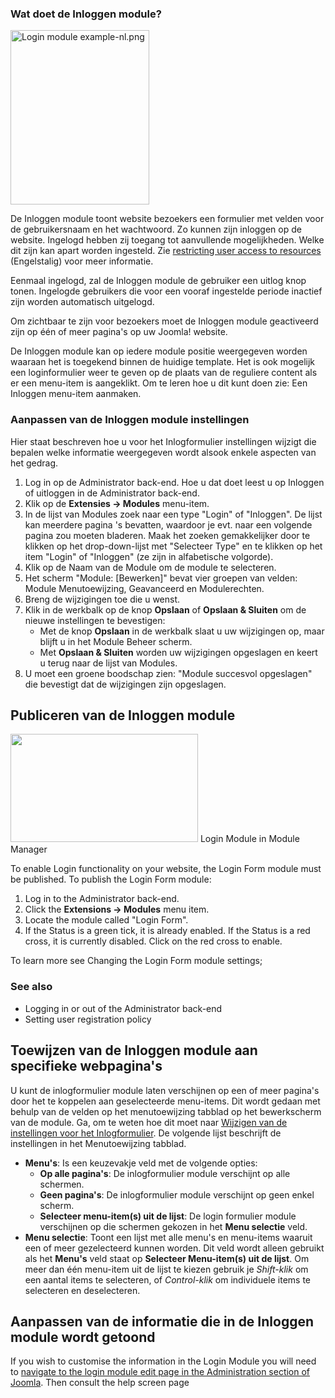 <!-- Filename: Customising_the_Login_Form_module / Display title: Aanpassen van de Inloggen module -->

### Wat doet de Inloggen module?

<img
src="https://docs.joomla.org/images/1/1d/Login_module_example-nl.png"
class="thumbimage" decoding="async" data-file-width="222"
data-file-height="279" width="222" height="279"
alt="Login module example-nl.png" />

De Inloggen module toont website bezoekers een formulier met velden voor
de gebruikersnaam en het wachtwoord. Zo kunnen zijn inloggen op de
website. Ingelogd hebben zij toegang tot aanvullende mogelijkheden.
Welke dit zijn kan apart worden ingesteld. Zie
<a href="https://forum.joomla.org/viewtopic.php?t=376371"
class="external text" target="_blank"
rel="noreferrer noopener">restricting user access to resources</a>
(Engelstalig) voor meer informatie.

Eenmaal ingelogd, zal de Inloggen module de gebruiker een uitlog knop
tonen. Ingelogde gebruikers die voor een vooraf ingestelde periode
inactief zijn worden automatisch uitgelogd.

Om zichtbaar te zijn voor bezoekers moet de Inloggen module geactiveerd
zijn op één of meer pagina's op uw Joomla! website.

De Inloggen module kan op iedere module positie weergegeven worden
waaraan het is toegekend binnen de huidige template. Het is ook mogelijk
een loginformulier weer te geven op de plaats van de reguliere content
als er een menu-item is aangeklikt. Om te leren hoe u dit kunt doen zie: Een Inloggen menu-item
aanmaken.

### Aanpassen van de Inloggen module instellingen

Hier staat beschreven hoe u voor het Inlogformulier instellingen wijzigt
die bepalen welke informatie weergegeven wordt alsook enkele aspecten
van het gedrag.

1.  Log in op de Administrator back-end. Hoe u dat doet leest u op
     Inloggen of uitloggen in de Administrator
    back-end.
2.  Klik op de **Extensies **→** Modules** menu-item.
3.  In de lijst van Modules zoek naar een type "Login" of "Inloggen". De
    lijst kan meerdere pagina 's bevatten, waardoor je evt. naar een
    volgende pagina zou moeten bladeren. Maak het zoeken gemakkelijker
    door te klikken op het drop-down-lijst met "Selecteer Type" en te
    klikken op het item "Login" of "Inloggen" (ze zijn in alfabetische
    volgorde).
4.  Klik op de Naam van de Module om de module te selecteren.
5.  Het scherm "Module: \[Bewerken\]" bevat vier groepen van velden:
    Module Menutoewijzing, Geavanceerd en Modulerechten.
6.  Breng de wijzigingen toe die u wenst.
7.  Klik in de werkbalk op de knop **Opslaan** of **Opslaan & Sluiten**
    om de nieuwe instellingen te bevestigen:
    - Met de knop **Opslaan** in de werkbalk slaat u uw wijzigingen op,
      maar blijft u in het Module Beheer scherm.
    - Met **Opslaan & Sluiten** worden uw wijzigingen opgeslagen en
      keert u terug naar de lijst van Modules.
8.  U moet een groene boodschap zien: "Module succesvol opgeslagen" die
    bevestigt dat de wijzigingen zijn opgeslagen.

## Publiceren van de Inloggen module

<img
src="https://docs.joomla.org/images/thumb/b/b5/Login_module_j39.png/300px-Login_module_j39.png"
class="thumbimage" decoding="async"
srcset="https://docs.joomla.org/images/thumb/b/b5/Login_module_j39.png/450px-Login_module_j39.png 1.5x, https://docs.joomla.org/images/thumb/b/b5/Login_module_j39.png/600px-Login_module_j39.png 2x"
data-file-width="900" data-file-height="520" width="300" height="173" />
<a href="https://docs.joomla.org/File:Login_module_j39.png"
class="internal" title="Enlarge"></a>Login Module in Module Manager

To enable Login functionality on your website, the Login Form module
must be published. To publish the Login Form module:

1.  Log in to the Administrator back-end.
2.  Click the **Extensions **→** Modules** menu item.
3.  Locate the module called "Login Form".
4.  If the Status is a green tick, it is already enabled. If the Status
    is a red cross, it is currently disabled. Click on the red cross to
    enable.

To learn more see  Changing the Login Form module
settings;

### See also

-  Logging in or out of the Administrator
  back-end
-  Setting user registration
  policy

## Toewijzen van de Inloggen module aan specifieke webpagina's

U kunt de inlogformulier module laten verschijnen op een of meer
pagina's door het te koppelen aan geselecteerde menu-items. Dit wordt
gedaan met behulp van de velden op het menutoewijzing tabblad op het
bewerkscherm van de module. Ga, om te weten hoe dit moet naar [Wijzigen
van de instellingen voor het
Inlogformulier](https://docs.joomla.org/Changing_the_Login_Form_module_settings "Special:MyLanguage/Changing the Login Form module settings").
De volgende lijst beschrijft de instellingen in het Menutoewijzing
tabblad.

- **Menu's**: Is een keuzevakje veld met de volgende opties:
  - **Op alle pagina's**: De inlogformulier module verschijnt op alle
    schermen.
  - **Geen pagina's**: De inlogformulier module verschijnt op geen enkel
    scherm.
  - **Selecteer menu-item(s) uit de lijst**: De login formulier module
    verschijnen op die schermen gekozen in het **Menu selectie** veld.
- **Menu selectie**: Toont een lijst met alle menu's en menu-items
  waaruit een of meer gezelecteerd kunnen worden. Dit veld wordt alleen
  gebruikt als het **Menu's** veld staat op **Selecteer Menu-item(s) uit
  de lijst**. Om meer dan één menu-item uit de lijst te kiezen gebruik
  je *Shift-klik* om een aantal items te selecteren, of *Control-klik*
  om individuele items te selecteren en deselecteren.

## Aanpassen van de informatie die in de Inloggen module wordt getoond

If you wish to customise the information in the Login Module you will
need to [navigate to the login module edit page in the Administration
section of
Joomla](https://docs.joomla.org/Changing_the_Login_Form_module_settings "Changing the Login Form module settings").
Then consult  the help screen
page

